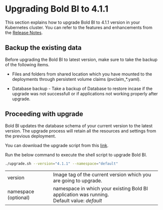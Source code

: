 # Upgrading Bold BI to 4.1.1

This section explains how to upgrade Bold BI to 4.1.1 version in your Kubernetes cluster. You can refer to the features and enhancements from the [Release Notes](https://www.boldbi.com/release-history/enterprise/).


## Backup the existing data
Before upgrading the Bold BI to latest version, make sure to take the backup of the following items.

* Files and folders from shared location which you have mounted to the deployments through persistent volume claims (pvclaim_*.yaml).

* Database backup - Take a backup of Database to restore incase if the upgrade was not successfull or if applications not working properly after upgrade.


## Proceeding with upgrade
Bold BI updates the database schema of your current version to the latest version. The upgrade process will retain all the resources and settings from the previous deployment.

You can download the upgrade script from this [link](https://raw.githubusercontent.com/boldbi/boldbi-kubernetes/v4.1.1/deploy/upgrade.sh).

Run the below command to execute the shell script to upgrade Bold BI.

```sh
./upgrade.sh --version="4.1.1" --namespace="default"
```

<table>
    <tr>
      <td>
       version
      </td>
      <td>
      Image tag of the current version which you are going to upgrade.
      </td>
    </tr>
    <tr>
      <td>
       namespace (optional)
      </td>
      <td>
       namespace in which your existing Bold BI application was running. </br>
       Default value: <i>default</i>
      </td>
    </tr>
</table>
